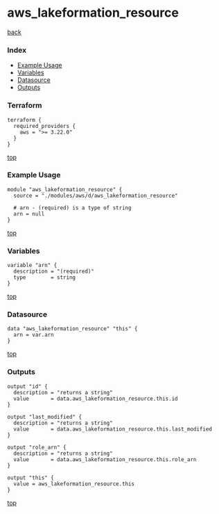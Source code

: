 # aws_lakeformation_resource

[back](../aws.md)

### Index

- [Example Usage](#example-usage)
- [Variables](#variables)
- [Datasource](#datasource)
- [Outputs](#outputs)

### Terraform

```hcl
terraform {
  required_providers {
    aws = ">= 3.22.0"
  }
}
```

[top](#index)

### Example Usage

```hcl
module "aws_lakeformation_resource" {
  source = "./modules/aws/d/aws_lakeformation_resource"

  # arn - (required) is a type of string
  arn = null
}
```

[top](#index)

### Variables

```hcl
variable "arn" {
  description = "(required)"
  type        = string
}
```

[top](#index)

### Datasource

```hcl
data "aws_lakeformation_resource" "this" {
  arn = var.arn
}
```

[top](#index)

### Outputs

```hcl
output "id" {
  description = "returns a string"
  value       = data.aws_lakeformation_resource.this.id
}

output "last_modified" {
  description = "returns a string"
  value       = data.aws_lakeformation_resource.this.last_modified
}

output "role_arn" {
  description = "returns a string"
  value       = data.aws_lakeformation_resource.this.role_arn
}

output "this" {
  value = aws_lakeformation_resource.this
}
```

[top](#index)
